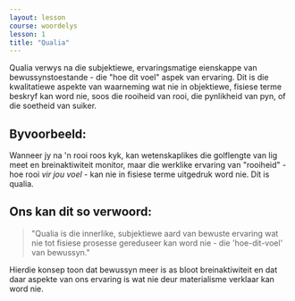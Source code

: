 ```yaml
---
layout: lesson
course: woordelys
lesson: 1
title: "Qualia"
---
```


Qualia verwys na die subjektiewe, ervaringsmatige eienskappe van bewussynstoestande - die "hoe dit voel" aspek van ervaring. Dit is die kwalitatiewe aspekte van waarneming wat nie in objektiewe, fisiese terme beskryf kan word nie, soos die rooiheid van rooi, die pynlikheid van pyn, of die soetheid van suiker.

## Byvoorbeeld:

Wanneer jy na 'n rooi roos kyk, kan wetenskaplikes die golflengte van lig meet en breinaktiwiteit monitor, maar die werklike ervaring van "rooiheid" - hoe rooi *vir jou voel* - kan nie in fisiese terme uitgedruk word nie. Dít is qualia.

## Ons kan dit so verwoord:

> "Qualia is die innerlike, subjektiewe aard van bewuste ervaring wat nie tot fisiese prosesse gereduseer kan word nie - die 'hoe-dit-voel' van bewussyn."

Hierdie konsep toon dat bewussyn meer is as bloot breinaktiwiteit en dat daar aspekte van ons ervaring is wat nie deur materialisme verklaar kan word nie.
